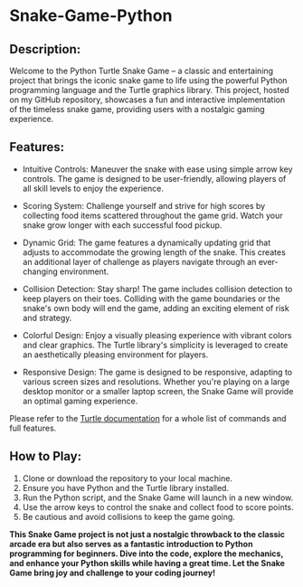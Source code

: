 # Snake-Game-Python
## Description:

Welcome to the Python Turtle Snake Game – a classic and entertaining project that brings the iconic snake game to life using the powerful Python programming language and the Turtle graphics library. This project, hosted on my GitHub repository, showcases a fun and interactive implementation of the timeless snake game, providing users with a nostalgic gaming experience.

## Features:

* Intuitive Controls: Maneuver the snake with ease using simple arrow key controls. The game is designed to be user-friendly, allowing players of all skill levels to enjoy the experience.

* Scoring System: Challenge yourself and strive for high scores by collecting food items scattered throughout the game grid. Watch your snake grow longer with each successful food pickup.

* Dynamic Grid: The game features a dynamically updating grid that adjusts to accommodate the growing length of the snake. This creates an additional layer of challenge as players navigate through an ever-changing environment.

* Collision Detection: Stay sharp! The game includes collision detection to keep players on their toes. Colliding with the game boundaries or the snake's own body will end the game, adding an exciting element of risk and strategy.

* Colorful Design: Enjoy a visually pleasing experience with vibrant colors and clear graphics. The Turtle library's simplicity is leveraged to create an aesthetically pleasing environment for players.

* Responsive Design: The game is designed to be responsive, adapting to various screen sizes and resolutions. Whether you're playing on a large desktop monitor or a smaller laptop screen, the Snake Game will provide an optimal gaming experience.

Please refer to the [Turtle documentation](https://docs.python.org/3/library/turtle.html) for a whole list of commands and full features.

## How to Play:

1. Clone or download the repository to your local machine.
2. Ensure you have Python and the Turtle library installed.
3. Run the Python script, and the Snake Game will launch in a new window.
4. Use the arrow keys to control the snake and collect food to score points.
5. Be cautious and avoid collisions to keep the game going.


**This Snake Game project is not just a nostalgic throwback to the classic arcade era but also serves as a fantastic introduction to Python programming for beginners. Dive into the code, explore the mechanics, and enhance your Python skills while having a great time. Let the Snake Game bring joy and challenge to your coding journey!**
